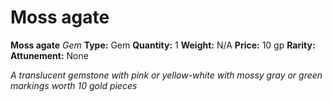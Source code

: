 # Moss agate

**Moss agate**
_Gem_
**Type:** Gem
**Quantity:** 1
**Weight:** N/A
**Price:** 10 gp
**Rarity:** 
**Attunement:** None

*A translucent gemstone with pink or yellow-white with mossy gray or green markings worth 10 gold pieces*